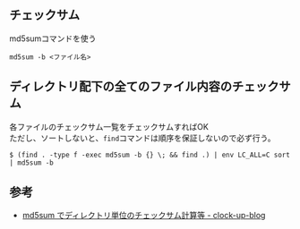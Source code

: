 ## チェックサム

md5sumコマンドを使う

```
md5sum -b <ファイル名>
```


## ディレクトリ配下の全てのファイル内容のチェックサム

各ファイルのチェックサム一覧をチェックサムすればOK  
ただし、ソートしないと、`find`コマンドは順序を保証しないので必ず行う。

```
$ (find . -type f -exec md5sum -b {} \; && find .) | env LC_ALL=C sort | md5sum -b
```

## 参考
- [md5sum でディレクトリ単位のチェックサム計算等 - clock-up-blog](https://blog.clock-up.jp/entry/2015/02/17/md5-directory)
